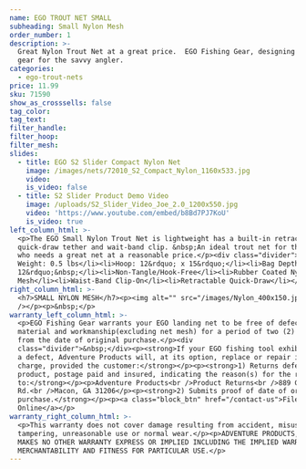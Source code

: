 ```yaml
---
name: EGO TROUT NET SMALL
subheading: Small Nylon Mesh
order_number: 1
description: >-
  Great Nylon Trout Net at a great price.  EGO Fishing Gear, designing fishing
  gear for the savvy angler.
categories:
  - ego-trout-nets
price: 11.99
sku: 71590
show_as_crosssells: false
tag_color:
tag_text:
filter_handle:
filter_hoop:
filter_mesh:
slides:
  - title: EGO S2 Slider Compact Nylon Net
    image: /images/nets/72010_S2_Compact_Nylon_1160x533.jpg
    video:
    is_video: false
  - title: S2 Slider Product Demo Video
    image: /uploads/S2_Slider_Video_Joe_2.0_1200x550.jpg
    video: 'https://www.youtube.com/embed/b8Bd7PJ7KoU'
    is_video: true
left_column_html: >-
  <p>The EGO Small Nylon Trout Net is lightweight has a built-in retractable
  quick-draw tether and wait-band clip. &nbsp;An ideal trout net for the angler
  who needs a great net at a reasonable price.</p><div class="divider">&nbsp;</div><p>&nbsp;</p><ul><li>Product
  Weight: 0.5 lbs</li><li>Hoop: 12&rdquo; x 15&rdquo;</li><li>Bag Depth:
  12&rdquo;&nbsp;</li><li>Non-Tangle/Hook-Free</li><li>Rubber Coated Nylon
  Mesh</li><li>Waist-Band Clip-On</li><li>Retractable Quick-Draw</li></ul>
right_column_html: >-
  <h7>SMALL NYLON MESH</h7><p><img alt="" src="/images/Nylon_400x150.jpg"
  /></p><p>&nbsp;</p>
warranty_left_column_html: >-
  <p>EGO Fishing Gear warrants your EGO landing net to be free of defects in
  material and workmanship(excluding net mesh) for a period of two (2) years
  from the date of original purchase.</p><div
  class="divider">&nbsp;</div><p><strong>If your EGO fishing tool exhibits such
  a defect, Adventure Products will, at its option, replace or repair it without
  charge, provided the customer:</strong></p><p><strong>1) Returns defective
  product, postage paid and insured, indicating the reason(s) for the return
  to:</strong></p><p>Adventure Products<br />Product Returns<br />889 Guy Paine
  Rd.<br />Macon, GA 31206</p><p><strong>2) Submits proof of date of original
  purchase.</strong></p><p><a class="block_btn" href="/contact-us">File Claim
  Online</a></p>
warranty_right_column_html: >-
  <p>This warranty does not cover damage resulting from accident, misuse, abuse,
  tampering, unreasonable use or normal wear.</p><p>ADVENTURE PRODUCTS, INC.
  MAKES NO OTHER WARRANTY EXPRESS OR IMPLIED INCLUDING THE IMPLIED WARRANTIES OF
  MERCHANTABILITY AND FITNESS FOR PARTICULAR USE.</p>
---
```

